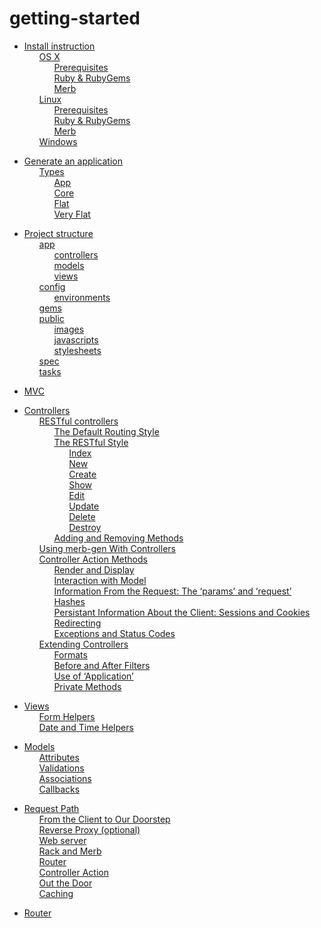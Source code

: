 # getting-started

 <ul class='toc'><li><a href='/en/getting-started/instructions'>Install instruction</a><ul style='list-style: none;'><li><a href='/en/getting-started/instructions#os_x'>OS X</a><ul style='list-style: none;'><li><a href='/en/getting-started/instructions#prerequisites'>Prerequisites</a></li><li><a href='/en/getting-started/instructions#ruby__rubygems'>Ruby &amp; RubyGems</a></li><li><a href='/en/getting-started/instructions#merb'>Merb</a></li></ul></li><li><a href='/en/getting-started/instructions#linux'>Linux</a><ul style='list-style: none;'><li><a href='/en/getting-started/instructions#prerequisites'>Prerequisites</a></li><li><a href='/en/getting-started/instructions#ruby__rubygems'>Ruby &amp; RubyGems</a></li><li><a href='/en/getting-started/instructions#merb'>Merb</a></li></ul></li><li><a href='/en/getting-started/instructions#windows'>Windows</a></li></ul></li></ul>

<ul class='toc'><li><a href='/en/getting-started/application'>Generate an application</a><ul style='list-style: none;'><li><a href='/en/getting-started/application#types'>Types</a><ul style='list-style: none;'><li><a href='/en/getting-started/application#app'>App</a></li><li><a href='/en/getting-started/application#core'>Core</a></li><li><a href='/en/getting-started/application#flat'>Flat</a></li><li><a href='/en/getting-started/application#very_flat'>Very Flat</a></li></ul></li></ul></li></ul>

<ul class='toc'><li><a href='/en/getting-started/structure'>Project structure</a><ul style='list-style: none;'><li><a href='/en/getting-started/structure#app'>app</a><ul style='list-style: none;'><li><a href='/en/getting-started/structure#controllers'>controllers</a></li><li><a href='/en/getting-started/structure#models'>models</a></li><li><a href='/en/getting-started/structure#views'>views</a></li></ul></li><li><a href='/en/getting-started/structure#config'>config</a><ul style='list-style: none;'><li><a href='/en/getting-started/structure#environments'>environments</a></li></ul></li><li><a href='/en/getting-started/structure#gems'>gems</a></li><li><a href='/en/getting-started/structure#public'>public</a><ul style='list-style: none;'><li><a href='/en/getting-started/structure#images'>images</a></li><li><a href='/en/getting-started/structure#javascripts'>javascripts</a></li><li><a href='/en/getting-started/structure#stylesheets'>stylesheets</a></li></ul></li><li><a href='/en/getting-started/structure#spec'>spec</a></li><li><a href='/en/getting-started/structure#tasks'>tasks</a></li></ul></li></ul>

<ul class='toc'><li><a href='/en/getting-started/mvc'>MVC</a></li></ul>

<ul class='toc'><li><a href='/en/getting-started/controllers'>Controllers</a><ul style='list-style: none;'><li><a href='/en/getting-started/controllers#restful_controllers'>RESTful controllers</a><ul style='list-style: none;'><li><a href='/en/getting-started/controllers#the_default_routing_style'>The Default Routing Style</a></li><li><a href='/en/getting-started/controllers#the_restful_style'>The RESTful Style</a><ul style='list-style: none;'><li><a href='/en/getting-started/controllers#index'>Index</a></li><li><a href='/en/getting-started/controllers#new'>New</a></li><li><a href='/en/getting-started/controllers#create'>Create</a></li><li><a href='/en/getting-started/controllers#show'>Show</a></li><li><a href='/en/getting-started/controllers#edit'>Edit</a></li><li><a href='/en/getting-started/controllers#update'>Update</a></li><li><a href='/en/getting-started/controllers#delete'>Delete</a></li><li><a href='/en/getting-started/controllers#destroy'>Destroy</a></li></ul></li><li><a href='/en/getting-started/controllers#adding_and_removing_methods'>Adding and Removing Methods</a></li></ul></li><li><a href='/en/getting-started/controllers#using_merbgen_with_controllers'>Using merb-gen With Controllers</a></li><li><a href='/en/getting-started/controllers#controller_action_methods'>Controller Action Methods</a><ul style='list-style: none;'><li><a href='/en/getting-started/controllers#render_and_display'>Render and Display</a></li><li><a href='/en/getting-started/controllers#interaction_with_model'>Interaction with Model</a></li><li><a href='/en/getting-started/controllers#information_from_the_request_the_params_and_request_hashes'>Information From the Request: The &#8216;params&#8217; and &#8216;request&#8217; Hashes</a></li><li><a href='/en/getting-started/controllers#persistant_information_about_the_client_sessions_and_cookies'>Persistant Information About the Client: Sessions and Cookies</a></li><li><a href='/en/getting-started/controllers#redirecting'>Redirecting</a></li><li><a href='/en/getting-started/controllers#exceptions_and_status_codes'>Exceptions and Status Codes</a></li></ul></li><li><a href='/en/getting-started/controllers#extending_controllers'>Extending Controllers</a><ul style='list-style: none;'><li><a href='/en/getting-started/controllers#formats'>Formats</a></li><li><a href='/en/getting-started/controllers#before_and_after_filters'>Before and After Filters</a></li><li><a href='/en/getting-started/controllers#use_of_application'>Use of &#8216;Application&#8217;</a></li><li><a href='/en/getting-started/controllers#private_methods'>Private Methods</a></li></ul></li></ul></li></ul>

<ul class='toc'><li><a href='/en/getting-started/views'>Views</a><ul style='list-style: none;'><li><a href='/en/getting-started/views#form_helpers'>Form Helpers</a></li><li><a href='/en/getting-started/views#date_and_time_helpers'>Date and Time Helpers</a></li></ul></li></ul>

<ul class='toc'><li><a href='/en/getting-started/models'>Models</a><ul style='list-style: none;'><li><a href='/en/getting-started/models#attributes'>Attributes</a></li><li><a href='/en/getting-started/models#validations'>Validations</a></li><li><a href='/en/getting-started/models#associations'>Associations</a></li><li><a href='/en/getting-started/models#callbacks'>Callbacks</a></li></ul></li></ul>

<ul class='toc'><li><a href='/en/getting-started/path'>Request Path</a><ul style='list-style: none;'><li><a href='/en/getting-started/path#from_the_client_to_our_doorstep'>From the Client to Our Doorstep</a></li><li><a href='/en/getting-started/path#reverse_proxy_optional'>Reverse Proxy (optional)</a></li><li><a href='/en/getting-started/path#web_server'>Web server</a></li><li><a href='/en/getting-started/path#rack_and_merb'>Rack and Merb</a></li><li><a href='/en/getting-started/path#router'>Router</a></li><li><a href='/en/getting-started/path#controller_action'>Controller Action</a></li><li><a href='/en/getting-started/path#out_the_door'>Out the Door</a></li><li><a href='/en/getting-started/path#caching'>Caching</a></li></ul></li></ul>

<ul class='toc'><li><a href='/en/getting-started/router'>Router</a></li></ul> 